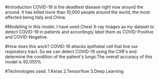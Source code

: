 #Introduction
COVID-19 is the deadliest disease right now around the around. It has killed more than 10,000 people around the world, the most affected being Italy and China.

#Modelling
In this model, I have used Chest X-ray Images as my dataset to detect COVID-19 in patients and accordingly label them as COVID-Positive and COVID-Negative. 

#How does this work?
COVID-19 attacks epithelial cell that line our respiratory tract. So we can detect COVID-19 using the CXR's and determine the condition of the patient's lungs.The overall accuracy of this model is 92.055%

#Technologies used: 
1.Keras
2.Tensorflow
3.Deep Learning

